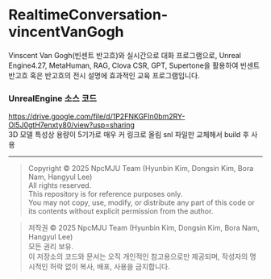 # RealtimeConversation-vincentVanGogh

Vinscent Van Gogh(빈센트 반고흐)와 실시간으로 대화 프로그램으로, Unreal Engine4.27, MetaHuman, RAG, Clova CSR, GPT, Supertone을 활용하여 빈센트 반고흐 혹은 반고흐의 전시 설명에 효과적인 교육 프로그램입니다.

### UnrealEngine 소스 코드

https://drive.google.com/file/d/1P2FNKGFIn0bm2RY-Ol5J0gtH7enxty80/view?usp=sharing </br> 
3D 모델 특성상 용량이 5기가로 매우 커 링크로 올림 snl 파일만 교체해서 build 후 사용

---
> Copyright © 2025 NpcMJU Team (Hyunbin Kim, Dongsin Kim, Bora Nam, Hangyul Lee)  
> All rights reserved.  
> This repository is for reference purposes only.  
> You may not copy, use, modify, or distribute any part of this code or its contents without explicit permission from the author.

> 저작권 © 2025 NpcMJU Team (Hyunbin Kim, Dongsin Kim, Bora Nam, Hangyul Lee)  
> 모든 권리 보유.  
> 이 저장소의 코드와 문서는 오직 개인적인 참고용으로만 제공되며, 작성자의 명시적인 허락 없이 복사, 배포, 사용을 금지합니다.
